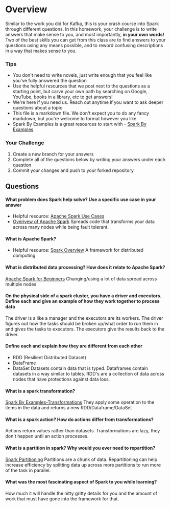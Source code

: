 # Overview

Similar to the work you did for Kafka, this is your crash course into Spark through different questions. In this homework, your
challenge is to write answers that make sense to you, and most importantly, **in your own words!**
Two of the best skills you can get from this class are to find answers to your questions using any means possible, and to
reword confusing descriptions in a way that makes sense to you. 

### Tips
* You don't need to write novels, just write enough that you feel like you've fully answered the question
* Use the helpful resources that we post next to the questions as a starting point, but carve your own path by searching on Google, YouTube, books in a library, etc to get answers!
* We're here if you need us. Reach out anytime if you want to ask deeper questions about a topic 
* This file is a markdown file. We don't expect you to do any fancy markdown, but you're welcome to format however you like
* Spark By Examples is a great resources to start with - [Spark By Examples](https://sparkbyexamples.com/)

### Your Challenge
1. Create a new branch for your answers 
2. Complete all of the questions below by writing your answers under each question
3. Commit your changes and push to your forked repository

## Questions
#### What problem does Spark help solve? Use a specific use case in your answer 
* Helpful resource: [Apache Spark Use Cases](https://www.toptal.com/spark/introduction-to-apache-spark)
* [Overivew of Apache Spark](https://www.youtube.com/watch?v=znBa13Earms&t=42s)
Spreads code that transforms your data across many nodes while being fault tolerant.
#### What is Apache Spark?
* Helpful resource: [Spark Overview](https://www.youtube.com/watch?v=ymtq8yjmD9I) 
A framework for distributed computing
#### What is distributed data processing? How does it relate to Apache Spark?  
[Apache Spark for Beginners](https://medium.com/@aristo_alex/apache-spark-for-beginners-d3b3791e259e)
Changing/using a lot of data spread across multiple nodes
#### On the physical side of a spark cluster, you have a driver and executors. Define each and give an example of how they work together to process data
The driver is a like a manager and the executors are its workers. The driver figures out how the tasks should be broken up/what order to run them in and gives the tasks to executors. The executors give the results back to the driver.
#### Define each and explain how they are different from each other 
* RDD (Resilient Distributed Dataset)
* DataFrame
* DataSet
Datasets contain data that is typed. Dataframes contain datasets in a way similar to tables. RDD's  are a collection of data across nodes that have protections against data loss.
#### What is a spark transformation?
[Spark By Examples-Transformations](https://sparkbyexamples.com/apache-spark-rdd/spark-rdd-transformations/)
They apply some operation to the items in the data and returns a new RDD/Dataframe/DataSet
#### What is a spark action? How do actions differ from transformations? 
Actions return values rather than datasets. Transformations are lazy, they don't happen until an action processes.
#### What is a partition in spark? Why would you ever need to repartition? 
[Spark Partitioning](https://sparkbyexamples.com/spark/spark-repartition-vs-coalesce/)
Partitions are a chunk of data. Repartitioning can help increase efficiency by splitting data up across more partitions to run more of the task in parallel.
#### What was the most fascinating aspect of Spark to you while learning? 
How much it will handle the nitty gritty details for you and the amount of work that must have gone into the framework for that. 